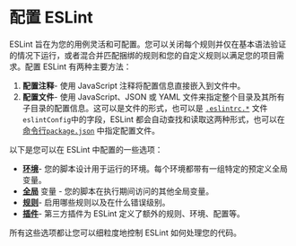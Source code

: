 # 配置 ESLint

ESLint 旨在为您的用例灵活和可配置。您可以关闭每个规则并仅在基本语法验证的情况下运行，或者混合并匹配捆绑的规则和您的自定义规则以满足您的项目需求。配置 ESLint 有两种主要方法：

1. **配置注释**- 使用 JavaScript 注释将配置信息直接嵌入到文件中。
2. **配置文件**- 使用 JavaScript、JSON 或 YAML 文件来指定整个目录及其所有子目录的配置信息。这可以是文件的形式，也可以是 [`.eslintrc.*`](https://eslint.org/docs/latest/user-guide/configuring/configuration-files#configuration-file-formats) 文件`eslintConfig`中的字段，ESLint 都会自动查找和读取这两种形式，也可以在 [命令行](https://eslint.org/docs/latest/user-guide/command-line-interface)[`package.json`](https://docs.npmjs.com/files/package.json) 中指定配置文件。

以下是您可以在 ESLint 中配置的一些选项：

- [**环境**](https://eslint.org/docs/latest/user-guide/configuring/language-options#specifying-environments)- 您的脚本设计用于运行的环境。每个环境都带有一组特定的预定义全局变量。
- [**全局**](https://eslint.org/docs/latest/user-guide/configuring/language-options#specifying-globals) 变量 - 您的脚本在执行期间访问的其他全局变量。
- [**规则**](https://eslint.org/docs/latest/user-guide/configuring/rules)- 启用哪些规则以及在什么错误级别。
- [**插件**](https://eslint.org/docs/latest/user-guide/configuring/plugins)- 第三方插件为 ESLint 定义了额外的规则、环境、配置等。

所有这些选项都让您可以细粒度地控制 ESLint 如何处理您的代码。